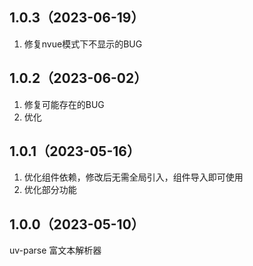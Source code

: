 ## 1.0.3（2023-06-19）
1. 修复nvue模式下不显示的BUG
## 1.0.2（2023-06-02）
1. 修复可能存在的BUG
2. 优化
## 1.0.1（2023-05-16）
1. 优化组件依赖，修改后无需全局引入，组件导入即可使用
2. 优化部分功能
## 1.0.0（2023-05-10）
uv-parse 富文本解析器
